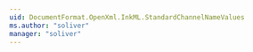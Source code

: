```yaml
---
uid: DocumentFormat.OpenXml.InkML.StandardChannelNameValues
ms.author: "soliver"
manager: "soliver"
---
```

